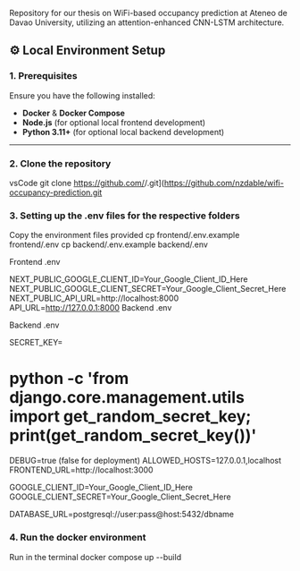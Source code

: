 Repository for our thesis on WiFi-based occupancy prediction at Ateneo de Davao University, utilizing an attention-enhanced CNN-LSTM architecture.

## ⚙️ Local Environment Setup

### 1. Prerequisites
Ensure you have the following installed:
- **Docker** & **Docker Compose**
- **Node.js** (for optional local frontend development)
- **Python 3.11+** (for optional local backend development)

---

### 2. Clone the repository
vsCode
git clone https://github.com/<your-username>/<your-repo>.git](https://github.com/nzdable/wifi-occupancy-prediction.git

### 3. Setting up the .env files for the respective folders

Copy the environment files provided
cp frontend/.env.example frontend/.env
cp backend/.env.example backend/.env

Frontend .env

NEXT_PUBLIC_GOOGLE_CLIENT_ID=Your_Google_Client_ID_Here
NEXT_PUBLIC_GOOGLE_CLIENT_SECRET=Your_Google_Client_Secret_Here
NEXT_PUBLIC_API_URL=http://localhost:8000
API_URL=http://127.0.0.1:8000
Backend .env

Backend .env

SECRET_KEY=<Run this command in the VS Code terminal and paste the result>
# python -c 'from django.core.management.utils import get_random_secret_key; print(get_random_secret_key())'

DEBUG=true (false for deployment)
ALLOWED_HOSTS=127.0.0.1,localhost
FRONTEND_URL=http://localhost:3000

GOOGLE_CLIENT_ID=Your_Google_Client_ID_Here
GOOGLE_CLIENT_SECRET=Your_Google_Client_Secret_Here

DATABASE_URL=postgresql://user:pass@host:5432/dbname

### 4. Run the docker environment
Run in the terminal
docker compose up --build
